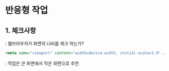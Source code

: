# 반응형 작업

## 1. 체크사항

: 웹브라우저가 화면의 너비를 체크 하는가?

```html
<meta name="viewport" content="width=device-width, initial-scale=1.0" />
```

: 작업은 큰 화면에서 작은 화면으로 추천
